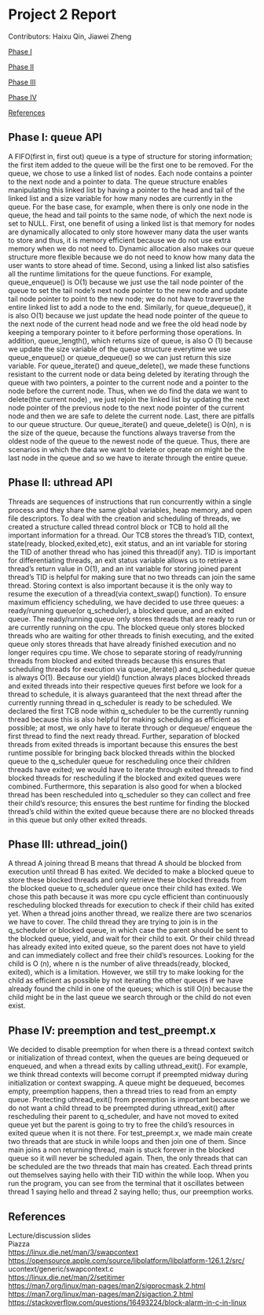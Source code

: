 # Project 2 Report

Contributors: Haixu Qin, Jiawei Zheng

[Phase I](#Phase-I-queue-API) 

[Phase II](#Phase-II-uthread-API) 

[Phase III](#Phase-III-uthreadjoin()) 

[Phase IV](#Phase-IV-preemption-and-test_preemptx) 

[References](#References)

## Phase I: queue API 
A FIFO(first in, first out) queue is a type of structure for storing 
information; the first item added to the queue will be the first one to be 
removed. For the queue, we chose to use a linked list of nodes. Each node 
contains a pointer to the next node and a pointer to data. The queue structure 
enables manipulating this linked list by having a pointer to the head and tail 
of the linked list and a size variable for how many nodes are currently in the 
queue. For the base case, for example, when there is only one node in the 
queue, the head and tail points to the same node, of which the next node is set 
to NULL. First, one benefit of using a linked list is that memory for nodes are 
dynamically allocated to only store however many data the user wants to store 
and thus, it is memory efficient because we do not use extra memory when we do 
not need to. Dynamic allocation also makes our queue structure more flexible 
because we do not need to know how many data the user wants to store ahead of 
time. Second, using a linked list also satisfies all the runtime limitations 
for the queue functions. For example, queue_enqueue() is O(1) because we just 
use the tail node pointer of the queue to set the tail node’s next node pointer 
to the new node and update tail node pointer to point to the new node; we do 
not have to traverse the entire linked list to add a node to the end. 
Similarly, for queue_dequeue(), it is also O(1) because we just update the head 
node pointer of the queue to the next node of the current head node and we free 
the old head node by keeping a temporary pointer to it before performing those 
operations. In addition, queue_length(), which returns size of queue, is also O
(1) because we update the size variable of the queue structure everytime we use 
queue_enqueue() or queue_dequeue() so we can just return this size variable. 
For queue_iterate() and queue_delete(), we made these functions resistant to 
the current node or data being deleted by iterating through the queue with two 
pointers, a pointer to the current node and a pointer to the node before the 
current node. Thus, when we do find the data we want to delete(the current node)
, we just rejoin the linked list by updating the next node pointer of the 
previous node to the next node pointer of the current node and then we are safe 
to delete the current node. Last, there are pitfalls to our queue structure. 
Our queue_iterate() and queue_delete() is O(n), n is the size of the queue, 
because the functions always traverse from the oldest node of the queue to the 
newest node of the queue. Thus, there are scenarios in which the data we want 
to delete or operate on might be the last node in the queue and so we have to 
iterate through the entire queue. 
## Phase II: uthread API 
Threads are sequences of instructions that run concurrently within a single 
process and they share the same global variables, heap memory, and open file 
descriptors. To deal with the creation and scheduling of threads, we created a 
structure called thread control block or TCB to hold all the important 
information for a thread. Our TCB stores the thread’s TID, context, state(ready,
blocked,exited,etc), exit status, and an int variable for storing the TID of 
another thread who has joined this thread(if any). TID is important for 
differentiating threads, an exit status variable allows us to retrieve a 
thread’s return value in O(1), and an int variable for storing joined parent 
thread’s TID is helpful for making sure that no two threads can join the same 
thread. Storing context is also important because it is the only way to resume 
the execution of a thread(via context_swap() function). To ensure maximum 
efficiency scheduling, we have decided to use three queues: a ready/running 
queue(or q_scheduler), a blocked queue, and an exited queue. The ready/running 
queue only stores threads that are ready to run or are currently running on the 
cpu. The blocked queue only stores blocked threads who are waiting for other 
threads to finish executing, and the exited queue only stores threads that have 
already finished execution and no longer requires cpu time. We chose to 
separate storing of ready/running threads from blocked and exited threads 
because this ensures that scheduling threads for execution via queue_iterate() 
and q_scheduler queue is always O(1). Because our yield() function always 
places blocked threads and exited threads into their respective queues first 
before we look for a thread to schedule, it is always guaranteed that the next 
thread after the currently running thread in q_scheduler is ready to be 
scheduled. We declared the first TCB node within q_scheduler to be the 
currently running thread because this is also helpful for making scheduling as 
efficient as possible; at most, we only have to iterate through or dequeue/
enqueue the first thread to find the next ready thread. Further, separation of 
blocked threads from exited threads is important because this ensures the best 
runtime possible for bringing back blocked threads within the blocked queue to 
the q_scheduler queue for rescheduling once their children threads have exited; 
we would have to iterate through exited threads to find blocked threads for 
rescheduling if the blocked and exited queues were combined. Furthermore, this 
separation is also good for when a blocked thread has been rescheduled into 
q_scheduler so they can collect and free their child’s resource; this ensures 
the best runtime for finding the blocked thread’s child within the exited queue 
because there are no blocked threads in this queue but only other exited 
threads.
## Phase III: uthread_join() 
A thread A joining thread B means that thread A should be blocked from 
execution until thread B has exited. We decided to make a blocked queue to 
store these blocked threads and only retrieve these blocked threads from the 
blocked queue to q_scheduler queue once their child has exited. We chose this 
path because it was more cpu cycle efficient than continuously rescheduling 
blocked threads for execution to check if their child has exited yet. When a 
thread joins another thread, we realize there are two scenarios we have to 
cover. The child thread they are trying to join is in the q_scheduler or 
blocked queue, in which case the parent should be sent to the blocked queue, 
yield, and wait for their child to exit. Or their child thread has already 
exited into exited queue, so the parent does not have to yield and can 
immediately collect and free their child’s resources. Looking for the child is O
(n), where n is the number of alive threads(ready, blocked, exited), which is a 
limitation. However, we still try to make looking for the child as efficient as 
possible by not iterating the other queues if we have already found the child 
in one of the queues; which is still O(n) because the child might be in the 
last queue we search through or the child do not even exist.
## Phase IV: preemption and test_preempt.x
We decided to disable preemption for when there is a thread context switch or 
initialization of thread context, when the queues are being dequeued or 
enqueued, and when a thread exits by calling uthread_exit(). For example, we 
think thread contexts will become corrupt if preempted midway during 
initialization or context swapping. A queue might be dequeued, becomes empty, 
preemption happens, then a thread tries to read from an empty queue. Protecting 
uthread_exit() from preemption is important because we do not want a child 
thread to be preempted during uthread_exit() after rescheduling their parent to 
q_scheduler, and have not moved to exited queue yet but the parent is going to 
try to free the child’s resources in exited queue when it is not there. For 
test_preempt.x, we made main create two threads that are stuck in while loops 
and then join one of them. Since main joins a non returning thread, main is 
stuck forever in the blocked queue so it will never be scheduled again. Then, 
the only threads that can be scheduled are the two threads that main has 
created. Each thread prints out themselves saying hello with their TID within 
the while loop. When you run the program, you can see from the terminal that it 
oscillates between thread 1 saying hello and thread 2 saying hello; thus, our 
preemption works.
## References
Lecture/discussion slides \
Piazza \
https://linux.die.net/man/3/swapcontext \
https://opensource.apple.com/source/libplatform/libplatform-126.1.2/src/
ucontext/generic/swapcontext.c \
https://linux.die.net/man/2/setitimer \
https://man7.org/linux/man-pages/man2/sigprocmask.2.html \
https://man7.org/linux/man-pages/man2/sigaction.2.html \
https://stackoverflow.com/questions/16493224/block-alarm-in-c-in-linux

